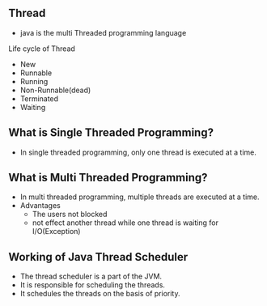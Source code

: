 ## Thread

- java is the multi Threaded programming language 

Life cycle of Thread

- New
- Runnable
- Running
- Non-Runnable(dead)
- Terminated
- Waiting

## What is Single Threaded Programming?

- In single threaded programming, only one thread is executed at a time.

## What is Multi Threaded Programming?

- In multi threaded programming, multiple threads are executed at a time.
- Advantages
  - The users not blocked
  - not effect another thread while one thread is waiting for I/O(Exception)

## Working of Java Thread  Scheduler

- The thread scheduler is a part of the JVM.
- It is responsible for scheduling the threads.
- It schedules the threads on the basis of priority.